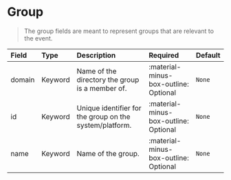 [comment]: # (AUTOGENERATED MARKDOWN CONTENT)
# Group
> The group fields are meant to represent groups that are relevant to the event.

| Field | Type | Description | Required | Default |
| :--- | :--- | :--- | :--- | :--- |
| domain | Keyword | Name of the directory the group is a member of. | :material-minus-box-outline: Optional | `None` |
| id | Keyword | Unique identifier for the group on the system/platform. | :material-minus-box-outline: Optional | `None` |
| name | Keyword | Name of the group. | :material-minus-box-outline: Optional | `None` |